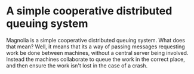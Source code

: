 A simple cooperative distributed queuing system
===============================================

Magnolia is a simple cooperative distributed queuing system. What does that mean? Well, it means that its a way of passing messages requesting work be done between machines, without a central server being involved. Instead the machines collaborate to queue the work in the correct place, and then ensure the work isn't lost in the case of a crash.
